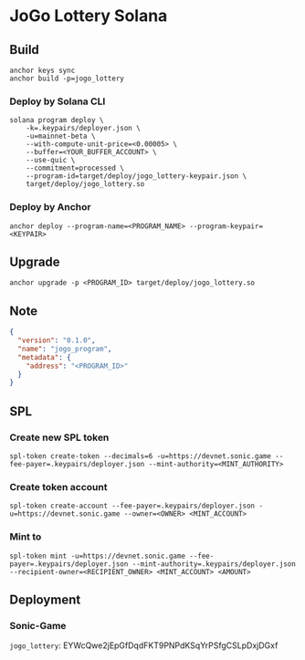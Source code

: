 # JoGo Lottery Solana

## Build
```shell
anchor keys sync
anchor build -p=jogo_lottery
```

### Deploy by Solana CLI
```shell
solana program deploy \
    -k=.keypairs/deployer.json \
    -u=mainnet-beta \
    --with-compute-unit-price=<0.00005> \
    --buffer=<YOUR_BUFFER_ACCOUNT> \
    --use-quic \
    --commitment=processed \
    --program-id=target/deploy/jogo_lottery-keypair.json \
    target/deploy/jogo_lottery.so
```

### Deploy by Anchor
```shell
anchor deploy --program-name=<PROGRAM_NAME> --program-keypair=<KEYPAIR>
```

## Upgrade
```shell
anchor upgrade -p <PROGRAM_ID> target/deploy/jogo_lottery.so
```

## Note
```json
{
  "version": "0.1.0",
  "name": "jogo_program",
  "metadata": {
    "address": "<PROGRAM_ID>"
  }
}
```

## SPL

### Create new SPL token
```shell
spl-token create-token --decimals=6 -u=https://devnet.sonic.game --fee-payer=.keypairs/deployer.json --mint-authority=<MINT_AUTHORITY>
```

### Create token account
```shell
spl-token create-account --fee-payer=.keypairs/deployer.json -u=https://devnet.sonic.game --owner=<OWNER> <MINT_ACCOUNT>
```

### Mint to
```shell
spl-token mint -u=https://devnet.sonic.game --fee-payer=.keypairs/deployer.json --mint-authority=.keypairs/deployer.json --recipient-owner=<RECIPIENT_OWNER> <MINT_ACCOUNT> <AMOUNT>
```

## Deployment

### Sonic-Game

```jogo_lottery```: EYWcQwe2jEpGfDqdFKT9PNPdKSqYrPSfgCSLpDxjDGxf
